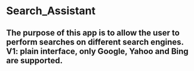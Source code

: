 Search_Assistant
================

The purpose of this app is to allow the user to perform searches on different search engines. V1: plain interface, only Google, Yahoo and Bing are supported. 
-
